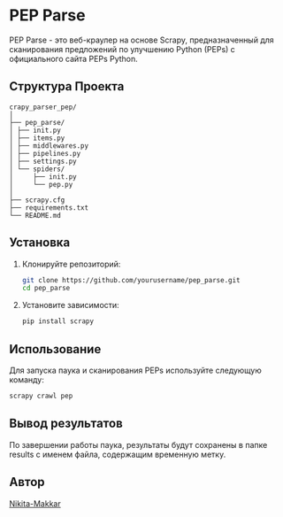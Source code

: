 # PEP Parse

PEP Parse - это веб-краулер на основе Scrapy, предназначенный для сканирования предложений по улучшению Python (PEPs) с официального сайта PEPs Python.

## Структура Проекта

```
crapy_parser_pep/
│
├── pep_parse/
│ ├── init.py
│ ├── items.py
│ ├── middlewares.py
│ ├── pipelines.py
│ ├── settings.py
│ └── spiders/
│     ├── init.py
│     └── pep.py
│
├── scrapy.cfg
├── requirements.txt
└── README.md
```

## Установка

1. Клонируйте репозиторий:
   ```bash
   git clone https://github.com/yourusername/pep_parse.git
   cd pep_parse

2. Установите зависимости:
   ```bash
   pip install scrapy

## Использование
Для запуска паука и сканирования PEPs используйте следующую команду:
   ```bash
   scrapy crawl pep
   ```

## Вывод результатов
   
По завершении работы паука, результаты будут сохранены в папке results с именем файла, содержащим временную метку.



## Автор
[Nikita-Makkar](github.com/Nikita-Makkar)